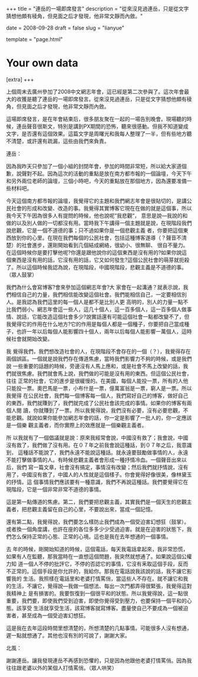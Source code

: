 +++
title = "連岳的一場即席發言"
description = "從來沒見過連岳，只是從文字猜想他頗有稜角，但見面之后才發現，他非常文靜而內斂。"

date = 2008-09-28
draft = false
slug = "lianyue"

template = "page.html"

# Your own data
[extra]
+++

上個周末去廣州參加了2008中文網志年會，這已經是第二次參與了。這次年會最大的收獲是聽了連岳的一場即席發言。從來沒見過連岳，只是從文字猜想他頗有稜角，但見面之后才發現，他非常文靜而內斂。

這場即席發言，是在年會結束后，很多朋友聚在一起的一場告別晚會。現場聽的時候，連岳聲音很斯文，特別是講到PX期間的恐怖，聽來很感動。但我不知道變成文字，是否還有這個效果。這篇文字是周曙光和我每人整理了一半，但有些地方聽不清楚，或許還有疏漏，這些由我們來負責。

連岳：

因為我昨天只參加了一個小組的封閉年會，參加的時間非常短，所以給大家道個歉，說聲對不起。因為這次的活動的重點是放在南方都市報的一個論壇，今天下午和另外兩位老師的論壇，三個小時吧，今天的重點放在那個地方，因為還要准備一些材料吧。

今天這個南方都市報的論壇，我覺得它的主題和我們網志年會是很貼切的，是講公民社會的形成和改變、改造的事。我覺得其實博客它現在在做的就是這個事，所以我今天下午因為很多人有提問的時候，他也說呢“我悲觀“， 意思是說—我說的和做的以及別人做的一切都沒有用。當時我下午講得一個主題就是說，在現階段我們說悲觀，它是一個不道德的事；只不過如果你是一個悲觀主義 者，你要把這個東西放到你的心里。在現在我們每個的公民社會，包括這種博客遂導（？聲音不清楚）的社會進步，還剛開始看到几個結成網絡，很幼小、很無聊、 很自不量力。在這個時候你是要打擊他呢?你還是跟他說你的這個東西是沒有用的?如果你說這個東西是沒有用的話，它沒有用的話，它又如何發生?這個公民社會的萌芽就扼殺了。所以這個時候我認為說，在現階段，中國現階段，悲觀主義是不道德的事。（眾人鼓掌）

我們為什么會寫博客?會來參加這個網志年會?大 家會在一起溝通？就表示說，我們相信自己的力量，我們相信能改變這個社會。我們能相信自己，一定要相信別人。是我認為我們這里的每一個人是都不是比別人更 高明的，別人的力量一點不比我們弱小。網志年會這一些人，這几十個人，這一百多個人，這一百多個人做事情、說話，它能改造這個社會多少?說實話還有可能這個社會一點都改變不了，但我覺得它的作用在什么地方?它的作用是每個人都是一個種子，你要把自己當成種子，也許一年以后每個人能影響四十個人，兩年以后每個人能影響一萬個人，這時候社會就開始改變。

我 覺得我們，我們想改造社會的人，在現階段不會存在的一個（？），我覺得存在兩個誤區。一個就是說我們存在傳道焦慮，當時我們影響力不夠的時候，或是我們說 一些重要的話題的時候，旁邊沒有人馬上應和，或是社會不馬上改變的話，我們就很焦慮。我們就會馬上說，我們做的可能是沒有用的東西。但這個公民社會，往往 正常的社會，它的進步是很緩慢的。在美國，每個人能投一票，所有的人他只能投一票。奧巴馬是一票，小布什是一票，億萬富翁是一票，窮人是一票。所以我覺得 在公民社會，我們每一個博客每一個人，我們寫好自己的博客，做好自己的東西，我們就賺到了，我們就完成了公民社會該完成的事情。如果你的博客有兩個人閱 讀，你就賺到了一票。所以我覺得說，我們沒有必要，沒有必要悲觀，不能悲觀。就說如果你能參加網志年會的話，你一定是影響了一批人的，你一定應該是一個樂 觀主義者，而你實際上的效應就是一個樂觀主義者。

所 以我就有了一個倡議就是說：原來我經常會說，中國沒有救了；我會說，中國沒有救了，我們做了沒有用。在０７年之前我會說這種話，到０７年之后，我意識到， 這種話不能說了，我們永遠不能說這種話。就永遠要鼓勵做事情的人，永遠不能打擊做事情的人。有時候悲觀主義者會形成一種抒情冷血。一個聲音出來以后，我們 寫一篇文章，社會沒有搞定，事情沒有改變；然后我們就抒情說，沒有用了，中國沒有救了，中國人的人性就是這個樣子。你會覺得好像很美，像林黛玉的抒情。這 個事情我們應該要有一種意識，我們不再說這種話。我們要覺得它在現階段，它是一個非常非常不道德的事情。

這是第一點傳道的焦慮。第二，我們要把悲觀主義，其實我們是一個天生的悲觀主義者，把悲觀主義留在自己的心里，不要說出來，當成一個記憶。

還有第二點，我覺得說，我們要怎么樣防止我們成為一個受迫害幻想狂（鼓掌）。或者換一個角度講，也許在座的各位多多少少受過迫害。就是在迫害的狀態下，我們怎么保持正常的心態、正常的心境。這也是我在去年想通的一個事情。

去 年的時候，剛開始知道的時候，這個電話，每天我電話拿起來，我非常恐慌，如果有人在監聽，那我當時在一直想這個問題，我突然就想通了。如果說這個公權力知 道一個人不停的批評它，不停的否認它的事情，它沒有釆取這個手段，反而不正常的。這個手段是你允許的，我給你。那我在電話說我該說的話，我不讓它影響我的 生活。我照樣在電話里和老婆打情罵俏，當這些人不存在。就不讓它和我的生活，不讓它，覺得說—我做一個想法、每出一次門都弄得很緊張，我覺得這對我精神上 是有損害的。我要恢復到一個很平和的狀態。所以我覺得說，這一點很重要，我們要，即使我們受到迫害，即使你覺得受到壓力，也要保持一個平和的心態。該享受 生活就享受生活，該寫博客就寫博客。盡量使自己不要成為一個被迫害者，甚至成為一個受迫害幻想狂。

這是我在去年這段時間里想清楚的，所想清楚的几點事情。可能很多人沒有想通，遲一點就想通了。其他也沒有別的可說了，謝謝大家。

北風：

謝謝連岳。讓我發現連岳不再感到恐懼的，只是因為他跟他老婆打情罵俏。因為我往往跟老婆以外的某個人打情罵俏。（眾人哄笑）